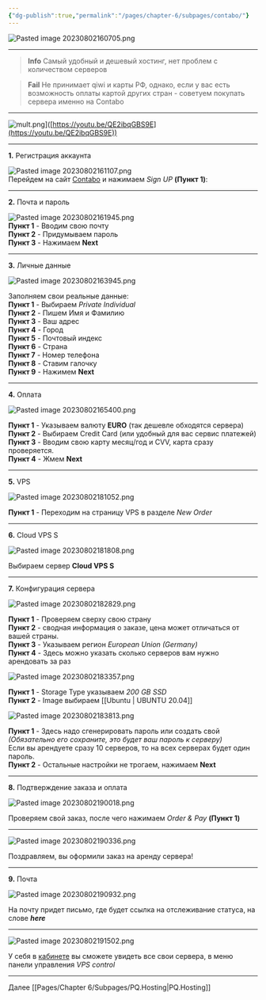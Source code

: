 ```yaml
---
{"dg-publish":true,"permalink":"/pages/chapter-6/subpages/contabo/"}
---
```



![Pasted image 20230802160705.png]()

---

> **Info**
> Самый удобный и дешевый хостинг, нет проблем с количеством серверов

> **Fail**
> Не принимает qiwi и карты РФ, однако, если у вас есть возможность оплаты картой других стран - советуем покупать сервера именно на Contabo

---

![mult.png](https://publish-01.obsidian.md/access/fbfb77c9d75575cb2f047f49966a5098/%D0%A4%D0%B0%D0%B9%D0%BB%D1%8B/IMG/mult.png?ts=1710194400000&sig=ae1399fe6ee7eb25cfb1f13ffe7054163e47846ddcb82e0780d4e7e3f1dd76c1)\]([https://youtu.be/QE2ibqGBS9E](https://youtu.be/QE2ibqGBS9E))

---

**1.** Регистрация аккаунта

![Pasted image 20230802161107.png](https://publish-01.obsidian.md/access/fbfb77c9d75575cb2f047f49966a5098/%D0%A4%D0%B0%D0%B9%D0%BB%D1%8B/Pasted%20image%2020230802161107.png?ts=1710194400000&sig=ae1399fe6ee7eb25cfb1f13ffe7054163e47846ddcb82e0780d4e7e3f1dd76c1)  
Перейдем на сайт [Contabo](https://contabo.com) и нажимаем _Sign UP_ **(Пункт 1)**:

---

**2.** Почта и пароль

![Pasted image 20230802161945.png](https://publish-01.obsidian.md/access/fbfb77c9d75575cb2f047f49966a5098/%D0%A4%D0%B0%D0%B9%D0%BB%D1%8B/Pasted%20image%2020230802161945.png?ts=1710194400000&sig=ae1399fe6ee7eb25cfb1f13ffe7054163e47846ddcb82e0780d4e7e3f1dd76c1)  
**Пункт 1** - Вводим свою почту  
**Пункт 2** - Придумываем пароль  
**Пункт 3** - Нажимаем **Next**

---

**3.** Личные данные

![Pasted image 20230802163945.png](https://publish-01.obsidian.md/access/fbfb77c9d75575cb2f047f49966a5098/%D0%A4%D0%B0%D0%B9%D0%BB%D1%8B/Pasted%20image%2020230802163945.png?ts=1710194400000&sig=ae1399fe6ee7eb25cfb1f13ffe7054163e47846ddcb82e0780d4e7e3f1dd76c1) 

Заполняем свои реальные данные:  
**Пункт 1** - Выбираем _Private Individual_  
**Пункт 2** - Пишем Имя и Фамилию  
**Пункт 3** - Ваш адрес  
**Пункт 4** - Город  
**Пункт 5** - Почтовый индекс  
**Пункт 6** - Страна  
**Пункт 7** - Номер телефона  
**Пункт 8** - Ставим галочку  
**Пункт 9** - Нажимем **Next**

---

**4.** Оплата

![Pasted image 20230802165400.png](https://publish-01.obsidian.md/access/fbfb77c9d75575cb2f047f49966a5098/%D0%A4%D0%B0%D0%B9%D0%BB%D1%8B/Pasted%20image%2020230802165400.png?ts=1710194400000&sig=ae1399fe6ee7eb25cfb1f13ffe7054163e47846ddcb82e0780d4e7e3f1dd76c1) 

**Пункт 1** - Указываем валюту **EURO** (так дешевле обходятся сервера)  
**Пункт 2** - Выбираем Credit Card (или удобный для вас сервис платежей)  
**Пункт 3** - Вводим свою карту месяц/год и CVV, карта сразу проверяется.  
**Пункт 4** - Жмем **Next**

---

**5.** VPS

![Pasted image 20230802181052.png](https://publish-01.obsidian.md/access/fbfb77c9d75575cb2f047f49966a5098/%D0%A4%D0%B0%D0%B9%D0%BB%D1%8B/Pasted%20image%2020230802181052.png?ts=1710194400000&sig=ae1399fe6ee7eb25cfb1f13ffe7054163e47846ddcb82e0780d4e7e3f1dd76c1) 

**Пункт 1** - Переходим на страницу VPS в разделе _New Order_

---

**6.** Cloud VPS S

![Pasted image 20230802181808.png](https://publish-01.obsidian.md/access/fbfb77c9d75575cb2f047f49966a5098/%D0%A4%D0%B0%D0%B9%D0%BB%D1%8B/Pasted%20image%2020230802181808.png?ts=1710194400000&sig=ae1399fe6ee7eb25cfb1f13ffe7054163e47846ddcb82e0780d4e7e3f1dd76c1) 

Выбираем сервер **Cloud VPS S**

---

**7.** Конфигурация сервера

![Pasted image 20230802182829.png](https://publish-01.obsidian.md/access/fbfb77c9d75575cb2f047f49966a5098/%D0%A4%D0%B0%D0%B9%D0%BB%D1%8B/Pasted%20image%2020230802182829.png?ts=1710194400000&sig=ae1399fe6ee7eb25cfb1f13ffe7054163e47846ddcb82e0780d4e7e3f1dd76c1) 

**Пункт 1** - Проверяем сверху свою страну  
**Пункт 2** - сводная информация о заказе, цена может отличаться от вашей страны.  
**Пункт 3** - Указываем регион _European Union (Germany)_  
**Пункт 4** - Здесь можно указать сколько серверов вам нужно арендовать за раз

![Pasted image 20230802183357.png](https://publish-01.obsidian.md/access/fbfb77c9d75575cb2f047f49966a5098/%D0%A4%D0%B0%D0%B9%D0%BB%D1%8B/Pasted%20image%2020230802183357.png?ts=1710194400000&sig=ae1399fe6ee7eb25cfb1f13ffe7054163e47846ddcb82e0780d4e7e3f1dd76c1) 

**Пункт 1** - Storage Type указываем _200 GB SSD_  
**Пункт 2** - Image выбираем [[Ubuntu \| UBUNTU 20.04]]

![Pasted image 20230802183813.png](https://publish-01.obsidian.md/access/fbfb77c9d75575cb2f047f49966a5098/%D0%A4%D0%B0%D0%B9%D0%BB%D1%8B/Pasted%20image%2020230802183813.png?ts=1710194400000&sig=ae1399fe6ee7eb25cfb1f13ffe7054163e47846ddcb82e0780d4e7e3f1dd76c1) 

**Пункт 1** - Здесь надо сгенерировать пароль или создать свой  
_(Обязательно его сохраните, это будет ваш пароль к серверу)_  
Если вы арендуете сразу 10 серверов, то на всех серверах будет один пароль.  
**Пункт 2** - Остальные настройки не трогаем, нажимаем **Next**

---

**8.** Подтверждение заказа и оплата

![Pasted image 20230802190018.png](https://publish-01.obsidian.md/access/fbfb77c9d75575cb2f047f49966a5098/%D0%A4%D0%B0%D0%B9%D0%BB%D1%8B/Pasted%20image%2020230802190018.png?ts=1710194400000&sig=ae1399fe6ee7eb25cfb1f13ffe7054163e47846ddcb82e0780d4e7e3f1dd76c1) 

Проверяем свой заказ, после чего нажимаем _Order & Pay_ **(Пункт 1)**

---

![Pasted image 20230802190336.png](https://publish-01.obsidian.md/access/fbfb77c9d75575cb2f047f49966a5098/%D0%A4%D0%B0%D0%B9%D0%BB%D1%8B/Pasted%20image%2020230802190336.png?ts=1710194400000&sig=ae1399fe6ee7eb25cfb1f13ffe7054163e47846ddcb82e0780d4e7e3f1dd76c1) 

Поздравляем, вы оформили заказ на аренду сервера!

---

**9.** Почта

![Pasted image 20230802190932.png](https://publish-01.obsidian.md/access/fbfb77c9d75575cb2f047f49966a5098/%D0%A4%D0%B0%D0%B9%D0%BB%D1%8B/Pasted%20image%2020230802190932.png?ts=1710194400000&sig=ae1399fe6ee7eb25cfb1f13ffe7054163e47846ddcb82e0780d4e7e3f1dd76c1) 

На почту придет письмо, где будет ссылка на отслеживание статуса, на слове **_here_**

---

![Pasted image 20230802191502.png](https://publish-01.obsidian.md/access/fbfb77c9d75575cb2f047f49966a5098/%D0%A4%D0%B0%D0%B9%D0%BB%D1%8B/Pasted%20image%2020230802191502.png?ts=1710194400000&sig=ae1399fe6ee7eb25cfb1f13ffe7054163e47846ddcb82e0780d4e7e3f1dd76c1) 

У себя в [кабинете](https://my.contabo.com/vps#) вы сможете увидеть все свои сервера, в меню панели управления _VPS control_

---

Далее [[Pages/Chapter 6/Subpages/PQ.Hosting\|PQ.Hosting]]